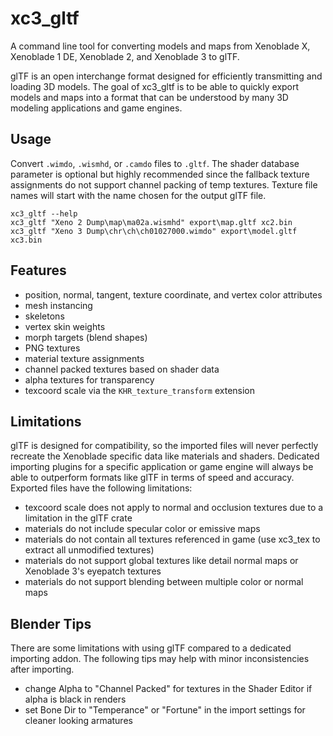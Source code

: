 # xc3_gltf
A command line tool for converting models and maps from Xenoblade X, Xenoblade 1 DE, Xenoblade 2, and Xenoblade 3 to glTF.

glTF is an open interchange format designed for efficiently transmitting and loading 3D models. The goal of xc3_gltf is to be able to quickly export models and maps into a format that can be understood by many 3D modeling applications and game engines.

## Usage
Convert `.wimdo`, `.wismhd`, or `.camdo` files to `.gltf`. The shader database parameter is optional but highly recommended since the fallback texture assignments do not support channel packing of temp textures. Texture file names will start with the name chosen for the output glTF file.

`xc3_gltf --help`  
`xc3_gltf "Xeno 2 Dump\map\ma02a.wismhd" export\map.gltf xc2.bin`  
`xc3_gltf "Xeno 3 Dump\chr\ch\ch01027000.wimdo" export\model.gltf xc3.bin`    

## Features
* position, normal, tangent, texture coordinate, and vertex color attributes
* mesh instancing
* skeletons
* vertex skin weights
* morph targets (blend shapes)
* PNG textures
* material texture assignments
* channel packed textures based on shader data
* alpha textures for transparency
* texcoord scale via the `KHR_texture_transform` extension

## Limitations
glTF is designed for compatibility, so the imported files will never perfectly recreate the Xenoblade specific data like materials and shaders. Dedicated importing plugins for a specific application or game engine will always be able to outperform formats like glTF in terms of speed and accuracy. Exported files have the following limitations:

* texcoord scale does not apply to normal and occlusion textures due to a limitation in the glTF crate
* materials do not include specular color or emissive maps
* materials do not contain all textures referenced in game (use xc3_tex to extract all unmodified textures)
* materials do not support global textures like detail normal maps or Xenoblade 3's eyepatch textures
* materials do not support blending between multiple color or normal maps

## Blender Tips
There are some limitations with using glTF compared to a dedicated importing addon. The following tips may help with minor inconsistencies after importing.

* change Alpha to "Channel Packed" for textures in the Shader Editor if alpha is black in renders
* set Bone Dir to "Temperance" or "Fortune" in the import settings for cleaner looking armatures
